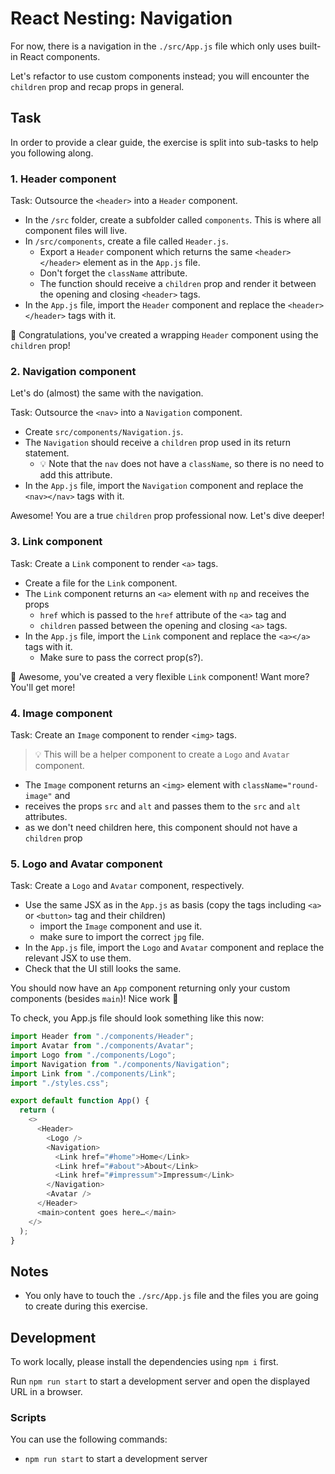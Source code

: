 # React Nesting: Navigation

For now, there is a navigation in the `./src/App.js` file which only uses built-in React components.

Let's refactor to use custom components instead; you will encounter the `children` prop and recap props in general.

## Task

In order to provide a clear guide, the exercise is split into sub-tasks to help you following along.

### 1. Header component

Task: Outsource the `<header>` into a `Header` component.

- In the `/src` folder, create a subfolder called `components`. This is where all component files will live.
- In `/src/components`, create a file called `Header.js`.
  - Export a `Header` component which returns the same `<header></header>` element as in the `App.js` file.
  - Don't forget the `className` attribute.
  - The function should receive a `children` prop and render it between the opening and closing `<header>` tags.
- In the `App.js` file, import the `Header` component and replace the `<header></header>` tags with it.

🎉 Congratulations, you've created a wrapping `Header` component using the `children` prop!

### 2. Navigation component

Let's do (almost) the same with the navigation.

Task: Outsource the `<nav>` into a `Navigation` component.

- Create `src/components/Navigation.js`.
- The `Navigation` should receive a `children` prop used in its return statement.
  - 💡 Note that the `nav` does not have a `className`, so there is no need to add this attribute.
- In the `App.js` file, import the `Navigation` component and replace the `<nav></nav>` tags with it.

Awesome! You are a true `children` prop professional now. Let's dive deeper!

### 3. Link component

Task: Create a `Link` component to render `<a>` tags.

- Create a file for the `Link` component.
- The `Link` component returns an `<a>` element with `np` and receives the props
  - `href` which is passed to the `href` attribute of the `<a>` tag and
  - `children` passed between the opening and closing `<a>` tags.
- In the `App.js` file, import the `Link` component and replace the `<a></a>` tags with it.
  - Make sure to pass the correct prop(s?).

🎉 Awesome, you've created a very flexible `Link` component! Want more? You'll get more!

### 4. Image component

Task: Create an `Image` component to render `<img>` tags.

> 💡 This will be a helper component to create a `Logo` and `Avatar` component.

- The `Image` component returns an `<img>` element with `className="round-image"` and
- receives the props `src` and `alt` and passes them to the `src` and `alt` attributes.
- as we don't need children here, this component should not have a `children` prop

### 5. Logo and Avatar component

Task: Create a `Logo` and `Avatar` component, respectively.

- Use the same JSX as in the `App.js` as basis (copy the tags including `<a>` or `<button>` tag and their children)
  - import the `Image` component and use it.
  - make sure to import the correct `jpg` file.
- In the `App.js` file, import the `Logo` and `Avatar` component and replace the relevant JSX to use them.
- Check that the UI still looks the same.

You should now have an `App` component returning only your custom components (besides `main`)! Nice work 🎉

To check, you App.js file should look something like this now:

```js
import Header from "./components/Header";
import Avatar from "./components/Avatar";
import Logo from "./components/Logo";
import Navigation from "./components/Navigation";
import Link from "./components/Link";
import "./styles.css";

export default function App() {
  return (
    <>
      <Header>
        <Logo />
        <Navigation>
          <Link href="#home">Home</Link>
          <Link href="#about">About</Link>
          <Link href="#impressum">Impressum</Link>
        </Navigation>
        <Avatar />
      </Header>
      <main>content goes here…</main>
    </>
  );
}
```

## Notes

- You only have to touch the `./src/App.js` file and the files you are going to create during this exercise.

## Development

To work locally, please install the dependencies using `npm i` first.

Run `npm run start` to start a development server and open the displayed URL in a browser.

### Scripts

You can use the following commands:

- `npm run start` to start a development server
